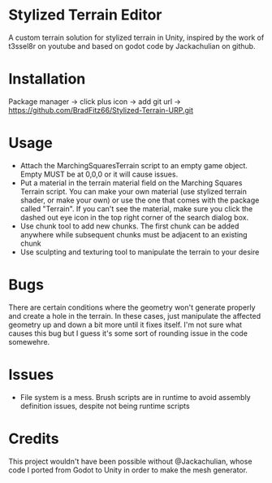 # Stylized Terrain Editor
A custom terrain solution for stylized terrain in Unity, inspired by the work of t3ssel8r on youtube and based on godot code by Jackachulian on github.


# Installation
Package manager -> click plus icon -> add git url -> https://github.com/BradFitz66/Stylized-Terrain-URP.git 

# Usage
* Attach the MarchingSquaresTerrain script to an empty game object. Empty MUST be at 0,0,0 or it will cause issues.
* Put a material in the terrain material field on the Marching Squares Terrain script. You can make your own material (use stylized terrain shader, or make your own) or use the one that comes with the package called "Terrain". If you can't see the material, make sure you click the dashed out eye icon in the top right corner of the search dialog box.
* Use chunk tool to add new chunks. The first chunk can be added anywhere while subsequent chunks must be adjacent to an existing chunk
* Use sculpting and texturing tool to manipulate the terrain to your desire

# Bugs
There are certain conditions where the geometry won't generate properly and create a hole in the terrain. In these cases, just manipulate the affected geometry up and down a bit more until it fixes itself.
I'm not sure what causes this bug but I guess it's some sort of rounding issue in the code somewehre.

# Issues
* File system is a mess. Brush scripts are in runtime to avoid assembly definition issues, despite not being runtime scripts

# Credits
This project wouldn't have been possible without @Jackachulian, whose code I ported from Godot to Unity in order to make the mesh generator.

